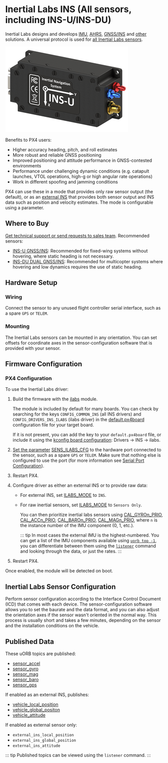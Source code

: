 # Inertial Labs INS (All sensors, including INS-U/INS-DU)

Inertial Labs designs and develops [IMU](https://inertiallabs.com/products/imu-inertial-measurement-units/), [AHRS](https://inertiallabs.com/products/ahrs/), [GNSS/INS](https://inertiallabs.com/products/ins-inertial-navigation-systems/) and [other](https://inertiallabs.com/) solutions.
A universal protocol is used for [all Inertial Labs sensors](https://inertiallabs.com/).

![INS-U](../../assets/hardware/sensors/inertial/ilabs-ins-u.png)


Benefits to PX4 users:

- Higher accuracy heading, pitch, and roll estimates
- More robust and reliable GNSS positioning
- Improved positioning and attitude performance in GNSS-contested environments
- Performance under challenging dynamic conditions (e.g. catapult launches, VTOL operations, high-g or high angular rate operations)
- Work in different spoofing and jamming conditions

PX4 can use these in a mode that provides only raw sensor output (the default), or as an [external INS](../sensor/inertial_navigation_systems.md) that provides both sensor output and INS data such as position and velocity estimates.
The mode is configurable using a parameter.

## Where to Buy

[Get technical support or send requests to sales team](https://inertiallabs.com/inertial-labs-inc/contact-inertial-labs-team/).
Recommended sensors:

- [INS-U GNSS/INS](https://inertiallabs.com/ins-u-datasheet): Recommended for fixed-wing systems without hovering, where static heading is not necessary.
- [INS-DU DUAL GNSS/INS](https://inertiallabs.com/ins-du-datasheet): Recommended for multicopter systems where hovering and low dynamics requires the use of static heading.

## Hardware Setup

### Wiring

Connect the sensor to any unused flight controller serial interface, such as a spare `GPS` or `TELEM`.

### Mounting

The Inertial Labs sensors can be mounted in any orientation.
You can set offsets for coordinate axes in the sensor-configuration software that is provided with your sensor.

## Firmware Configuration

### PX4 Configuration

To use the Inertial Labs driver:

1. Build the firmware with the [ilabs](../modules/modules_driver_ins.md#ilabs) module.

   The module is included by default for many boards.
   You can check by searching for the keys `CONFIG_COMMON_INS` (all INS drivers) and `CONFIG_DRIVERS_INS_ILABS` (ilabs driver) in the [default.px4board](https://github.com/PX4/PX4-Autopilot/blob/main/boards/px4/fmu-v6c/default.px4board#L25) configuration file for your target board.

   If it is not present, you can add the key to your `default.px4board` file, or include it using the [kconfig board configuration](../hardware/porting_guide_config.md#px4-board-configuration-kconfig): Drivers -> INS -> ilabs.

1. [Set the parameter](../advanced_config/parameters.md) [SENS_ILABS_CFG](../advanced_config/parameter_reference.md#SENS_ILABS_CFG) to the hardware port connected to the sensor, such as a spare `GPS` or `TELEM`.
   Make sure that nothing else is configured to use the port (for more information see [Serial Port Configuration](../peripherals/serial_configuration.md)).
1. Restart PX4.
1. Configure driver as either an external INS or to provide raw data:
   - For external INS, set [ILABS_MODE](../advanced_config/parameter_reference.md#ILABS_MODE) to `INS`.
   - For raw inertial sensors, set [ILABS_MODE](../advanced_config/parameter_reference.md#ILABS_MODE) to `Sensors Only`.

     You can then prioritize inertial labs sensors using [CAL_GYROn_PRIO](../advanced_config/parameter_reference.md#CAL_GYRO0_PRIO), [CAL_ACCn_PRIO](../advanced_config/parameter_reference.md#CAL_ACC0_PRIO), [CAL_BAROn_PRIO](../advanced_config/parameter_reference.md#CAL_BARO0_PRIO), [CAL_MAGn_PRIO](../advanced_config/parameter_reference.md#CAL_MAG0_PRIO), where `n` is the instance number of the IMU component (0, 1, etc.).

     ::: tip
     In most cases the external IMU is the highest-numbered.
     You can get a list of the IMU components available using [`uorb top -1`](../middleware/uorb.md#uorb-top-command), you can differentiate between them using the [`listener`](../modules/modules_command.md#listener) command and looking through the data, or just the rates.
     :::

1. Restart PX4.

Once enabled, the module will be detected on boot.

## Inertial Labs Sensor Configuration

Perform sensor configuration according to the Interface Control Document (ICD) that comes with each device.
The sensor-configuration software allows you to set the baurate and the data format, and you can also adjust the orientation axes if the sensor wasn't oriented in the normal way.
This process is usually short and takes a few minutes, depending on the sensor and the installation conditions on the vehicle.

## Published Data

These uORB topics are published:

- [sensor_accel](../msg_docs/SensorAccel.md)
- [sensor_gyro](../msg_docs/SensorGyro.md)
- [sensor_mag](../msg_docs/SensorMag.md)
- [sensor_baro](../msg_docs/SensorBaro.md)
- [sensor_gps](../msg_docs/SensorGps.md)

If enabled as an external INS, publishes:

- [vehicle_local_position](../msg_docs/VehicleLocalPosition.md)
- [vehicle_global_positon](../msg_docs/VehicleGlobalPosition.md)
- [vehicle_attitude](../msg_docs/VehicleAttitude.md)

If enabled as external sensor only:

- `external_ins_local_position`
- `external_ins_global_position`
- `external_ins_attitude`

::: tip
Published topics can be viewed using the `listener` command.
:::

